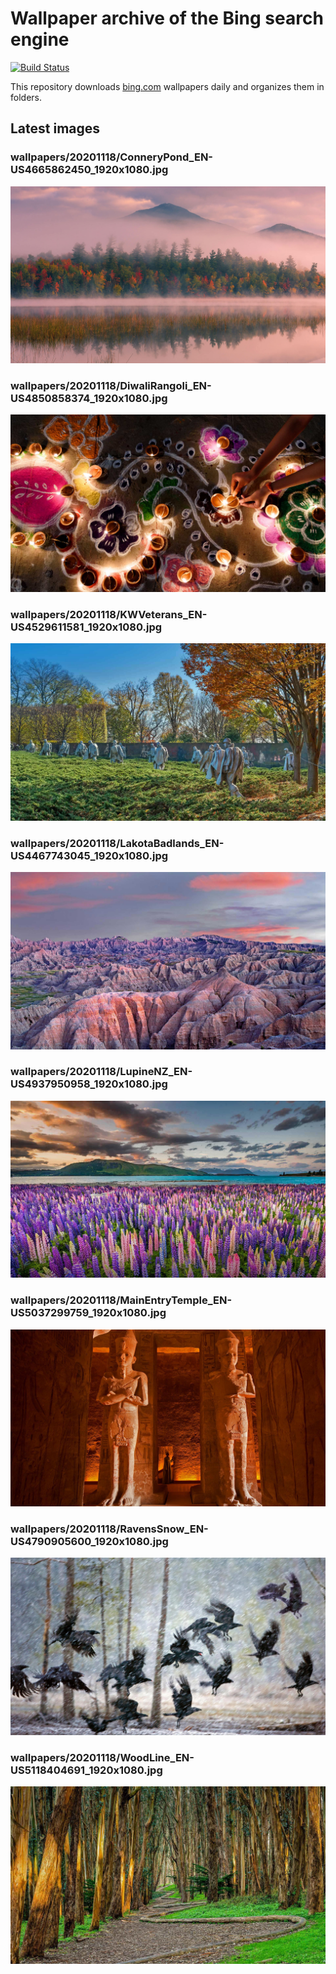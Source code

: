 # Wallpaper archive of the Bing search engine

[![Build Status](https://travis-ci.org/kijart/bing-daily-images-dl.svg?branch=wallpapers)](https://travis-ci.org/kijart/bing-daily-images-dl)

This repository downloads [bing.com](https://www.bing.com) wallpapers daily and organizes them in folders.

## Latest images

<!-- Wallpapers -->

### wallpapers/20201118/ConneryPond_EN-US4665862450_1920x1080.jpg

![wallpapers/20201118/ConneryPond_EN-US4665862450_1920x1080.jpg](wallpapers/20201118/ConneryPond_EN-US4665862450_1920x1080.jpg)

### wallpapers/20201118/DiwaliRangoli_EN-US4850858374_1920x1080.jpg

![wallpapers/20201118/DiwaliRangoli_EN-US4850858374_1920x1080.jpg](wallpapers/20201118/DiwaliRangoli_EN-US4850858374_1920x1080.jpg)

### wallpapers/20201118/KWVeterans_EN-US4529611581_1920x1080.jpg

![wallpapers/20201118/KWVeterans_EN-US4529611581_1920x1080.jpg](wallpapers/20201118/KWVeterans_EN-US4529611581_1920x1080.jpg)

### wallpapers/20201118/LakotaBadlands_EN-US4467743045_1920x1080.jpg

![wallpapers/20201118/LakotaBadlands_EN-US4467743045_1920x1080.jpg](wallpapers/20201118/LakotaBadlands_EN-US4467743045_1920x1080.jpg)

### wallpapers/20201118/LupineNZ_EN-US4937950958_1920x1080.jpg

![wallpapers/20201118/LupineNZ_EN-US4937950958_1920x1080.jpg](wallpapers/20201118/LupineNZ_EN-US4937950958_1920x1080.jpg)

### wallpapers/20201118/MainEntryTemple_EN-US5037299759_1920x1080.jpg

![wallpapers/20201118/MainEntryTemple_EN-US5037299759_1920x1080.jpg](wallpapers/20201118/MainEntryTemple_EN-US5037299759_1920x1080.jpg)

### wallpapers/20201118/RavensSnow_EN-US4790905600_1920x1080.jpg

![wallpapers/20201118/RavensSnow_EN-US4790905600_1920x1080.jpg](wallpapers/20201118/RavensSnow_EN-US4790905600_1920x1080.jpg)

### wallpapers/20201118/WoodLine_EN-US5118404691_1920x1080.jpg

![wallpapers/20201118/WoodLine_EN-US5118404691_1920x1080.jpg](wallpapers/20201118/WoodLine_EN-US5118404691_1920x1080.jpg)

